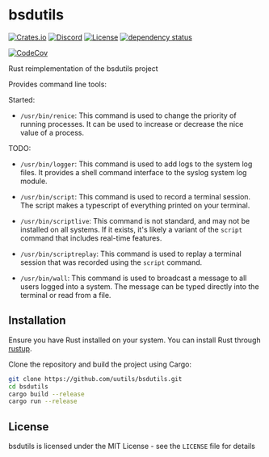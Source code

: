 # bsdutils

[![Crates.io](https://img.shields.io/crates/v/bsdutils.svg)](https://crates.io/crates/bsdutils)
[![Discord](https://img.shields.io/badge/discord-join-7289DA.svg?logo=discord&longCache=true&style=flat)](https://discord.gg/wQVJbvJ)
[![License](http://img.shields.io/badge/license-MIT-blue.svg)](https://github.com/uutils/bsdutils/blob/main/LICENSE)
[![dependency status](https://deps.rs/repo/github/uutils/bsdutils/status.svg)](https://deps.rs/repo/github/uutils/bsdutils)

[![CodeCov](https://codecov.io/gh/uutils/bsdutils/branch/master/graph/badge.svg)](https://codecov.io/gh/uutils/bsdutils)

Rust reimplementation of the bsdutils project

Provides command line tools:

Started:
- `/usr/bin/renice`: This command is used to change the priority of running processes. It can be used to increase or decrease the nice value of a process.

TODO:
- `/usr/bin/logger`: This command is used to add logs to the system log files. It provides a shell command interface to the syslog system log module.

- `/usr/bin/script`: This command is used to record a terminal session. The script makes a typescript of everything printed on your terminal.

- `/usr/bin/scriptlive`: This command is not standard, and may not be installed on all systems. If it exists, it's likely a variant of the `script` command that includes real-time features.

- `/usr/bin/scriptreplay`: This command is used to replay a terminal session that was recorded using the `script` command.

- `/usr/bin/wall`: This command is used to broadcast a message to all users logged into a system. The message can be typed directly into the terminal or read from a file.

## Installation

Ensure you have Rust installed on your system. You can install Rust through [rustup](https://rustup.rs/).

Clone the repository and build the project using Cargo:

```bash
git clone https://github.com/uutils/bsdutils.git
cd bsdutils
cargo build --release
cargo run --release
```


## License

bsdutils is licensed under the MIT License - see the `LICENSE` file for details
